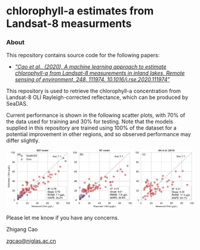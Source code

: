 # chlorophyll-a estimates from Landsat-8 measurments

### About
This repository contains source code for the following papers:

- <i>["Cao et al., (2020), A machine learning approach to estimate chlorophyll-a from Landsat-8 measurements in inland lakes, Remote sensing of environment, 248, 111974. 10.1016/j.rse.2020.111974"](https://www.sciencedirect.com/science/article/abs/pii/S0034425720303448)</i>

This repository is used to retrieve the chlorophyll-a concentration from Landsat-8 OLI Rayleigh-corrected reflectance, which can be produced by SeaDAS.

Current performance is shown in the following scatter plots, with 70% of the data used for training and 30% for testing. Note that the models supplied in this repository are trained using 100% of the dataset for a potential improvement in other regions, and so observed performance may differ slightly.
<p align="center">
	<img src="./Figure-5.png?raw=true"></img>
</p>

Please let me know if you have any concerns.

Zhigang Cao

zgcao@niglas.ac.cn

